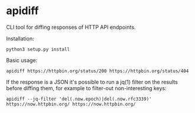 apidiff
=======

CLI tool for diffing responses of HTTP API endpoints.

Installation:

    python3 setup.py install

Basic usage:

    apidiff https://httpbin.org/status/200 https://httpbin.org/status/404

If the response is a JSON it's possible to run a jq(1) filter on the results before
diffing them, for example to filter-out non-interesting keys:

    apidiff --jq-filter 'del(.now.epoch)|del(.now.rfc3339)' https://now.httpbin.org/ https://now.httpbin.org/
